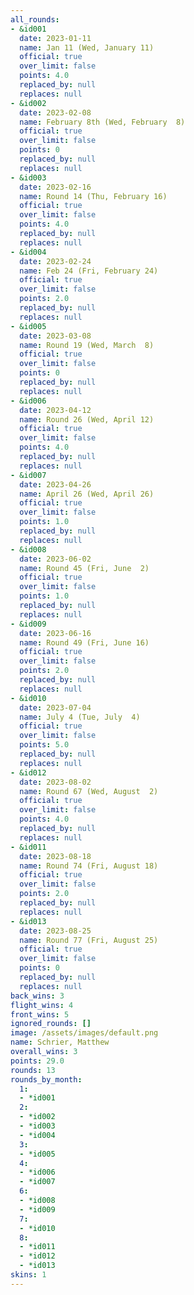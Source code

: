 ```yaml
---
all_rounds:
- &id001
  date: 2023-01-11
  name: Jan 11 (Wed, January 11)
  official: true
  over_limit: false
  points: 4.0
  replaced_by: null
  replaces: null
- &id002
  date: 2023-02-08
  name: February 8th (Wed, February  8)
  official: true
  over_limit: false
  points: 0
  replaced_by: null
  replaces: null
- &id003
  date: 2023-02-16
  name: Round 14 (Thu, February 16)
  official: true
  over_limit: false
  points: 4.0
  replaced_by: null
  replaces: null
- &id004
  date: 2023-02-24
  name: Feb 24 (Fri, February 24)
  official: true
  over_limit: false
  points: 2.0
  replaced_by: null
  replaces: null
- &id005
  date: 2023-03-08
  name: Round 19 (Wed, March  8)
  official: true
  over_limit: false
  points: 0
  replaced_by: null
  replaces: null
- &id006
  date: 2023-04-12
  name: Round 26 (Wed, April 12)
  official: true
  over_limit: false
  points: 4.0
  replaced_by: null
  replaces: null
- &id007
  date: 2023-04-26
  name: April 26 (Wed, April 26)
  official: true
  over_limit: false
  points: 1.0
  replaced_by: null
  replaces: null
- &id008
  date: 2023-06-02
  name: Round 45 (Fri, June  2)
  official: true
  over_limit: false
  points: 1.0
  replaced_by: null
  replaces: null
- &id009
  date: 2023-06-16
  name: Round 49 (Fri, June 16)
  official: true
  over_limit: false
  points: 2.0
  replaced_by: null
  replaces: null
- &id010
  date: 2023-07-04
  name: July 4 (Tue, July  4)
  official: true
  over_limit: false
  points: 5.0
  replaced_by: null
  replaces: null
- &id012
  date: 2023-08-02
  name: Round 67 (Wed, August  2)
  official: true
  over_limit: false
  points: 4.0
  replaced_by: null
  replaces: null
- &id011
  date: 2023-08-18
  name: Round 74 (Fri, August 18)
  official: true
  over_limit: false
  points: 2.0
  replaced_by: null
  replaces: null
- &id013
  date: 2023-08-25
  name: Round 77 (Fri, August 25)
  official: true
  over_limit: false
  points: 0
  replaced_by: null
  replaces: null
back_wins: 3
flight_wins: 4
front_wins: 5
ignored_rounds: []
image: /assets/images/default.png
name: Schrier, Matthew
overall_wins: 3
points: 29.0
rounds: 13
rounds_by_month:
  1:
  - *id001
  2:
  - *id002
  - *id003
  - *id004
  3:
  - *id005
  4:
  - *id006
  - *id007
  6:
  - *id008
  - *id009
  7:
  - *id010
  8:
  - *id011
  - *id012
  - *id013
skins: 1
---
```

